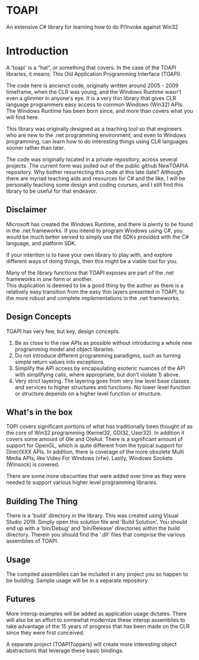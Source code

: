 # TOAPI
An extensive C# library for learning how to do P/Invoke against Win32 

Introduction
============

A 'toapi' is a “hat”, or something that covers.  In the case of the TOAPI libraries, it means: 
This Old Application Programming Interface (TOAPI).  

The code here is ancienct code, originally written around 2005 - 2009 timeframe, when the CLR was young, 
and the Windows Runtime wasn't even a glimmer in anyone's eye.  It is a very thin library that gives CLR 
language programmers easy access to common Windows (Win32) APIs.  The Windows Runtime has been born since,
and more than covers what you will find here.

This library was originally designed as a teaching tool so that engineers who are new to the .net programming 
environment, and even to Windows programming, can learn how to do interesting things using CLR languages 
sooner rather than later.

The code was originally located in a private repository, across several projects.  The current
form was pulled out of the public github NewTOAPIA repository.  Why bother resurrecting this code at this
late date?  Although there are myriad teaching aids and resources for C# and the like, I will be 
personally teaching some design and coding courses, and I still find this library to be useful
for that endeavor.  

Disclaimer
----------
Microsoft has created the Windows Runtime, and there is plenty to be found in the .net frameworks. If you 
intend to program Windows using C#, you would be much better served to simply use the SDKs provided 
with the C# language, and platform SDK.  

If your intention is to have your own library to play with, and explore different ways of doing things, 
then this might be a viable tool for you.

Many of the library functions that TOAPI exposes are part of the .net frameworks in one form or another.  
This duplication is deemed to be a good thing by the author as there is a relatively easy transition 
from the easy thin layers presented in TOAPI, to the more robust and complete implementations in the 
.net frameworks.

Design Concepts
---------------

TOAPI has very few, but key, design concepts.

1) Be as close to the raw APIs as possible without introducing a whole new programming model and object libraries.
2) Do not introduce different programming paradigms, such as turning simple return values into exceptions.
3) Simplify the API access by encapsulating esoteric nuances of the API with simplifying calls, where appropriate, but don’t violate 1) above.
4) Very strict layering.  The layering goes from very low level base classes and services to higher structures and functions.  No lower level function or structure depends on a higher level function or structure.

What's in the box
-----------------
TOPI covers significant portions of what has traditionally been thought of as the core of
Win32 programming (Kernel32, GDI32, User32).  In addition it covers some amount of Ole and OleAut.
There is a significant amount of support for OpenGL, which is quite different from the typical support
for DirectXXX APIs.  In addition, there is coverage of the more obsolete Multi Media APIs, like
Video For Windows (vfw).  Lastly, Windows Sockets (Winsock) is covered.  

There are some more obscurities that were added over time as they were needed to support various
higher level programming libraries.  

Building The Thing
------------------
There is a 'build' directory in the library.  This was created using Visual Studio 2019.  Simply
open this solution file and 'Build Solution'.  You should end up with a 'bin/Debug' and 'bin/Release'
directories within the build directory.  Therein you should find the '.dll' files that comprise 
the various assemblies of TOAPI.

Usage
-----
The compiled assemblies can be included in any project you so happen to be building.  Sample usage
will be in a separate repository.

Futures
-------
More interop examples will be added as application usage dictates.  There will also be an effort
to somewhat modernize these interop assemblies to take advantage of the 15 years of progress that 
has been made on the CLR since they were first conceived.

A separate project (TOAPIToppers) will create more interesting object abstractions that
leverage these basic bindings.

